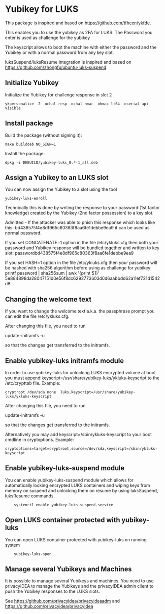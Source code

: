 Yubikey for LUKS
================

This package is inspired and based on https://github.com/tfheen/ykfde.

This enables you to use the yubikey as 2FA for LUKS.
The Password you enter is used as challenge for the yubikey

The keyscript allows to boot the machine with either
the password and the Yubikey or with a normal password
from any key slot.

luksSuspend/luksResume integration is inspired and based on https://github.com/zhongfu/ubuntu-luks-suspend

Initialize Yubikey
------------------

Initialize the Yubikey for challenge response in slot 2

	ykpersonalize -2 -ochal-resp -ochal-hmac -ohmac-lt64 -oserial-api-visible

Install package
---------------

Build the package (without signing it):

	make builddeb NO_SIGN=1

Install the package:

	dpkg -i DEBUILD/yubikey-luks_0.*-1_all.deb

Assign a Yubikey to an LUKS slot
--------------------------------

You can now assign the Yubikey to a slot using the tool

	yubikey-luks-enroll

Technically this is done by writing the response to your password (1st factor
knowledge) created by the Yubikey (2nd factor possession) to a key slot.

Admitted - If the attacker was able to phish this response which looks like
this:
	bd438575f4e8df965c80363f8aa6fe1debbe9ea9
it can be used as normal password.

If you set CONCATENATE=1 option in the file /etc/ykluks.cfg then both your password and Yubikey response will be bundled together and written to key slot: passwordbd438575f4e8df965c80363f8aa6fe1debbe9ea9

If you set HASH=1 option in the file /etc/ykluks.cfg then your password will be hashed with sha256 algorithm before using as challenge for yubikey: printf password | sha256sum | awk '{print $1}'
5e884898da28047151d0e56f8dc6292773603d0d6aabbdd62a11ef721d1542d8

Changing the welcome text
-------------------------

If you want to change the welcome text a.k.a. the passphrase prompt you can edit
the file /etc/ykluks.cfg.

After changing this file, you need to run

  update-initramfs -u

so that the changes get transferred to the initramfs.

Enable yubikey-luks initramfs module
-------------------------

In order to use yubikey-luks for unlocking LUKS encrypted volume at boot you must append keyscript=/usr/share/yubikey-luks/ykluks-keyscript to the /etc/crypttab file. Example:

	cryptroot /dev/sda none  luks,keyscript=/usr/share/yubikey-luks/ykluks-keyscript

After changing this file, you need to run

  update-initramfs -u

so that the changes get transferred to the initramfs.

Alternatively you may add keyscript=/sbin/ykluks-keyscript to your boot cmdline in cryptoptions. Example:

	cryptoptions=target=cryptroot,source=/dev/sda,keyscript=/sbin/ykluks-keyscript

Enable yubikey-luks-suspend module
------------------------------------

You can enable yubikey-luks-suspend module which allows for automatically locking encrypted LUKS containers and wiping keys from memory on suspend and unlocking them on resume by using luksSuspend, luksResume commands.
 
        systemctl enable yubikey-luks-suspend.service

Open LUKS container protected with yubikey-luks
------------------------------------

You can open LUKS container protected with yubikey-luks on running system

        yubikey-luks-open

Manage several Yubikeys and Machines
------------------------------------

It is possible to manage several Yubikeys and machines.
You need to use privacyIDEA to manage the Yubikeys and
the privacyIDEA admin client to push the Yubikey responses
to the LUKS slots.

See https://github.com/privacyidea/privacyideaadm and
https://github.com/privacyidea/privacyidea
